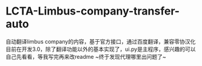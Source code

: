 # LCTA-Limbus-company-transfer-auto
自动翻译limbus company的内容，基于官方接口，通过百度翻译，兼容零协汉化
目前在开发3.0，除了翻译功能以外的基本实现了，ui.py是主程序，感兴趣的可以自己先看看，等我写完再来改readme
~终于发现代理哪里出问题了~
